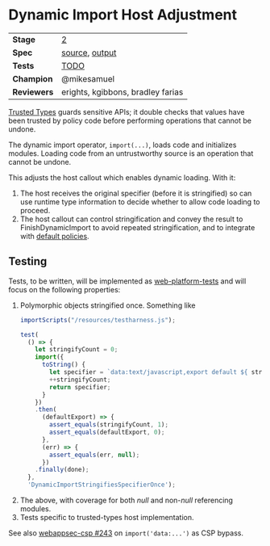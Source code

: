 # Dynamic Import Host Adjustment

|               |               |
| ------------- | ------------- |
| **Stage**     | [2](https://tc39.es/process-document/) |
| **Spec**      | [source](https://github.com/tc39/dynamic-import-host-adjustment/blob/master/spec.emu), [output](https://tc39.es/dynamic-import-host-adjustment/) |
| **Tests**     | [TODO](#testing) |
| **Champion**  | @mikesamuel |
| **Reviewers** | erights, kgibbons, bradley farias |

[Trusted Types][] guards sensitive APIs; it double checks that values
have been trusted by policy code before performing operations that
cannot be undone.

The dynamic import operator, `import(...)`, loads code and initializes modules.
Loading code from an untrustworthy source is an operation that cannot be undone.

This adjusts the host callout which enables dynamic loading.  With it:

1.  The host receives the original specifier (before it is stringified) so can use runtime type
    information to decide whether to allow code loading to proceed.
1.  The host callout can control stringification and convey the result to FinishDynamicImport
    to avoid repeated stringification, and to integrate with [default policies][default policy].

## Testing

Tests, to be written, will be implemented as
[web-platform-tests](https://github.com/web-platform-tests/wpt) and
will focus on the following properties:

1.  Polymorphic objects stringified once.  Something like
    ```js
    importScripts("/resources/testharness.js");

    test(
      () => {
        let stringifyCount = 0;
        import({
          toString() {
            let specifier = `data:text/javascript,export default ${ stringifyCount }`;
            ++stringifyCount;
            return specifier;
          }
        })
        .then(
          (defaultExport) => {
            assert_equals(stringifyCount, 1);
            assert_equals(defaultExport, 0);
          },
          (err) => {
            assert_equals(err, null);
          })
        .finally(done);
      },
      'DynamicImportStringifiesSpecifierOnce');
    ```
1.  The above, with coverage for both *null* and non-*null* referencing modules.
1.  Tests specific to trusted-types host implementation.

See also [webappsec-csp #243](https://github.com/w3c/webappsec-csp/issues/243)
on `import('data:...')` as CSP bypass.

[Trusted Types]: https://wicg.github.io/trusted-types/dist/spec/
[default policy]: https://wicg.github.io/trusted-types/dist/spec/#default-policy-hdr
